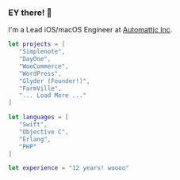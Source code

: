 ### EY there! 👋

I'm a Lead iOS/macOS Engineer at [Automattic Inc](www.automattic.com).

```swift
let projects = [
   "Simplenote",
   "DayOne",
   "WooCommerce",
   "WordPress",
   "Glyder (Founder!)",
   "FarmVille",
   "... Load More ..."
]

let languages = [
   "Swift",
   "Objective C",
   "Erlang",
   "PHP"
]

let experience = "12 years! woooo"
```
